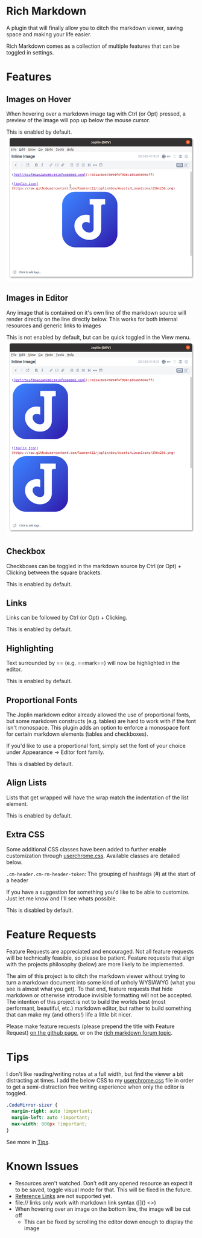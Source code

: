 # Rich Markdown

A plugin that will finally allow you to ditch the markdown viewer, saving space and making your life easier.

Rich Markdown comes as a collection of multiple features that can be toggled in settings.

# Features

## Images on Hover
When hovering over a markdown image tag with Ctrl (or Opt) pressed, a preview of the image will pop up below the mouse cursor.

This is enabled by default.
![Example of an image on hover](https://github.com/CalebJohn/joplin-rich-markdown/blob/main/examples/hover_image.png)

## Images in Editor
Any image that is contained on it's own line of the markdown source will render directly on the line directly below. This works for both internal resources and generic links to images

This is not enabled by default, but can be quick toggled in the View menu.
![Example of images being rendered in markdown editor](https://github.com/CalebJohn/joplin-rich-markdown/blob/main/examples/inline_image.png)

## Checkbox
Checkboxes can be toggled in the markdown source by Ctrl (or Opt) + Clicking between the square brackets.

This is enabled by default.

## Links
Links can be followed by Ctrl (or Opt) + Clicking.

This is enabled by default.

## Highlighting
Text surrounded by == (e.g. ==mark==) will now be highlighted in the editor.

This is enabled by default.

## Proportional Fonts
The Joplin markdown editor already allowed the use of proportional fonts, but some markdown constructs (e.g. tables) are hard to work with if the font isn't monospace. This plugin adds an option to enforce a monospace font for certain markdown elements (tables and checkboxes). 

If you'd like to use a proportional font, simply set the font of your choice under Appearance -> Editor font family.

This is disabled by default.

## Align Lists
Lists that get wrapped will have the wrap match the indentation of the list element.

This is enabled by default.

## Extra CSS
Some additional CSS classes have been added to further enable customization through [userchrome.css](https://joplinapp.org/#custom-css). Available classes are detailed below.

`.cm-header.cm-rm-header-token`: The grouping of hashtags (#) at the start of a header

If you have a suggestion for something you'd like to be able to customize. Just let me know and I'll see whats possible.

This is disabled by default.

# Feature Requests
Feature Requests are appreciated and encouraged. Not all feature requests will be technically feasible, so please be patient. Feature requests that align with the projects philosophy (below) are more likely to be implemented. 

The aim of this project is to ditch the markdown viewer without trying to turn a markdown document into some kind of unholy WYSIAWYG (what you see is almost what you get). To that end, feature requests that hide markdown or otherwise introduce invisible formatting will not be accepted. The intention of this project is not to build the worlds best (most performant, beautiful, etc.) markdown editor, but rather to build something that can make my (and others!) life a little bit nicer.

Please make feature requests (please prepend the title with Feature Request) [on the github page](https://github.com/CalebJohn/joplin-rich-markdown/issues), or on the [rich markdown forum topic](https://discourse.joplinapp.org/t/plugin-rich-markdown/15053).

# Tips
I don't like reading/writing notes at a full width, but find the viewer a bit distracting at times. I add the below CSS to my [userchrome.css](https://joplinapp.org/#custom-css) file in order to get a semi-distraction free writing experience when only the editor is toggled.
```css
.CodeMirror-sizer {
  margin-right: auto !important;
  margin-left: auto !important;
  max-width: 800px !important;
}
```

See more in [Tips](https://github.com/CalebJohn/joplin-rich-markdown/blob/main/TIPS.md).


# Known Issues
- Resources aren't watched. Don't edit any opened resource an expect it to be saved, toggle visual mode for that. This will be fixed in the future.
- [Reference Links](https://spec.commonmark.org/0.29/#reference-link) are not supported yet.
- file:// links only work with markdown link syntax (\[\]\(\) \<\>)
- When hovering over an image on the bottom line, the image will be cut off
	- This can be fixed by scrolling the editor down enough to display the image
